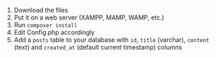 1. Download the files
2. Put it on a web server (XAMPP, MAMP, WAMP, etc.)
3. Run `composer install`
4. Edit Config.php accordingly
5. Add a `posts` table to your database with `id`, `title` (varchar), `content` (text) and `created_at` (default current timestamp) columns
